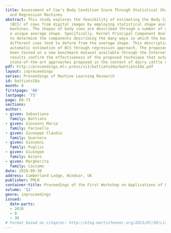 ```yaml
---
title: Assessment of Cow's Body Condition Score Through Statistical Shape Analysis
  and Regression Machines
abstract: This study explores the feasibility of estimating the Body Condition Score
  (BCS) of cows from digital images by employing statistical shape analysis and regression
  machines. The shapes of body cows are described through a number of variations from
  a unique average shape. Specifically, Kernel Principal Component Analysis is used
  to determine the components describing the many ways in which the body shape of
  different cows tend to deform from the average shape. This description is used for
  automatic estimation of BCS through regression approach. The proposed method has
  been tested on a new benchmark dataset available through the Internet. Experimental
  results confirm the effectiveness of the proposed technique that outperforms the
  state-of-the-art approaches proposed in the context of dairy cattle research.
pdf: http://proceedings.mlr.press/v11/battiato10a/battiato10a.pdf
layout: inproceedings
series: Proceedings of Machine Learning Research
id: battiato10a
month: 0
firstpage: '66'
lastpage: '73'
page: 66-73
sections: 
author:
- given: Sebastiano
  family: Battiato
- given: Giovanni Maria
  family: Farinella
- given: Giuseppe Claudio
  family: Guarnera
- given: Giovanni
  family: Puglisi
- given: Giuseppe
  family: Azzaro
- given: Margherita
  family: Caccamo
date: 2010-09-30
address: Cumberland Lodge, Windsor, UK
publisher: PMLR
container-title: Proceedings of the First Workshop on Applications of Pattern Analysis
volume: '11'
genre: inproceedings
issued:
  date-parts:
  - 2010
  - 9
  - 30
# Format based on citeproc: http://blog.martinfenner.org/2013/07/30/citeproc-yaml-for-bibliographies/
---
```


